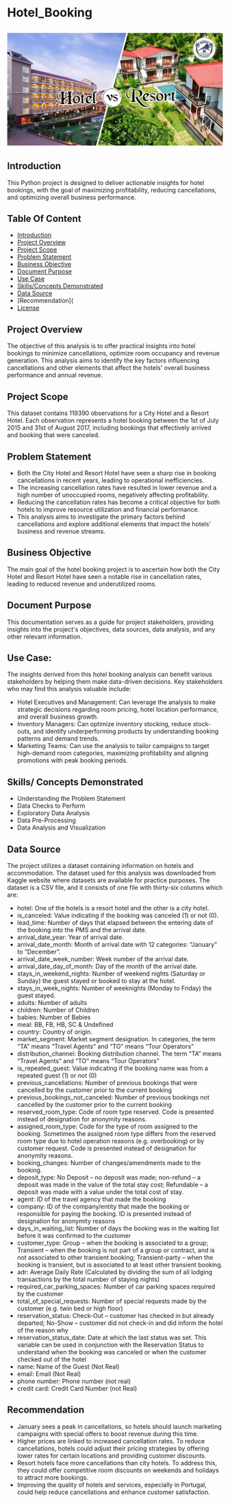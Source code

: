 # Hotel_Booking
![](ResortVSHotel.jpeg)
---
## Introduction
This Python project is designed to deliver actionable insights for hotel bookings, with the goal of maximizing profitability, reducing cancellations, and optimizing overall business performance.
## Table Of Content
- [Introduction](https://github.com/teejay-tems/Hotel_Booking#Introduction)
- [Project Overview](https://github.com/teejay-tems/Hotel_Booking#project-overview)
- [Project Scope](https://github.com/teejay-tems/Hotel_Booking#project-scope)
- [Problem Statement](https://github.com/teejay-tems/Hotel_Booking#problem-statement)
- [Business Objective](https://github.com/teejay-tems/Hotel_Booking#business-objective)
- [Document Purpose](https://github.com/teejay-tems/Hotel_Booking#document-purpose)
- [Use Case](https://github.com/teejay-tems/Hotel_Booking#use-case)
- [Skills/Concepts Demonstrated](https://github.com/teejay-tems/Hotel_Booking#skills-concepts-demonstrated)
- [Data Source](https://github.com/teejay-tems/Hotel_Booking#data-source)
- [Recommendation](
- [License](https://github.com/teejay-tems/Hotel_Booking/blob/main/LICENSE)

## Project Overview
The objective of this analysis is to offer practical insights into hotel bookings to minimize cancellations, optimize room occupancy and revenue generation. 
This analysis aims to identify the key factors influencing cancellations and other elements that affect the hotels' overall business performance and annual revenue.

## Project Scope
This dataset contains 119390 observations for a City Hotel and a Resort Hotel. Each observation represents a hotel booking between the 1st of July 2015 and 31st of August 2017, including bookings that effectively arrived and booking that were canceled.

## Problem Statement
- Both the City Hotel and Resort Hotel have seen a sharp rise in booking cancellations in recent years, leading to operational inefficiencies.
- The increasing cancellation rates have resulted in lower revenue and a high number of unoccupied rooms, negatively affecting profitability.
- Reducing the cancellation rates has become a critical objective for both hotels to improve resource utilization and financial performance.
- This analysis aims to investigate the primary factors behind cancellations and explore additional elements that impact the hotels' business and revenue streams.

## Business Objective
The main goal of the hotel booking project is to ascertain how both the City Hotel and Resort Hotel have seen a notable rise in cancellation rates, leading to reduced revenue and underutilized rooms. 

## Document Purpose
This documentation serves as a guide for project stakeholders, providing insights into the project's objectives, data sources, data analysis, and any other relevant information.

## Use Case:
The insights derived from this hotel booking analysis can benefit various stakeholders by helping them make data-driven decisions. Key stakeholders who may find this analysis valuable include:
- Hotel Executives and Management: Can leverage the analysis to make strategic decisions regarding room pricing, hotel location performance, and overall business growth.
- Inventory Managers: Can optimize inventory stocking, reduce stock-outs, and identify underperforming products by understanding booking patterns and demand trends.
- Marketing Teams: Can use the analysis to tailor campaigns to target high-demand room categories, maximizing profitability and aligning promotions with peak booking periods. 

## Skills/ Concepts Demonstrated

- Understanding the Problem Statement
- Data Checks to Perform
- Exploratory Data Analysis
- Data Pre-Processing
- Data Analysis and Visualization

## Data Source
The project utilizes a dataset containing information on hotels and accommodation. The dataset used for this analysis was downloaded from Kaggle website where datasets are available for practice purposes. The dataset is a CSV file, and it consists of one file with thirty-six columns which are: 

- hotel: One of the hotels is a resort hotel and the other is a city hotel.
- is_canceled: Value indicating if the booking was canceled (1) or not (0).
- lead_time: Number of days that elapsed between the entering date of the booking into the PMS and the arrival date.
- arrival_date_year: Year of arrival date.
- arrival_date_month: Month of arrival date with 12 categories: “January” to “December”.
- arrival_date_week_number: Week number of the arrival date.
- arrival_date_day_of_month: Day of the month of the arrival date.
- stays_in_weekend_nights: Number of weekend nights (Saturday or Sunday) the guest stayed or booked to stay at the hotel.
- stays_in_week_nights: Number of weeknights (Monday to Friday) the guest stayed.
- adults: Number of adults
- children: Number of Children
- babies: Number of Babies
- meal: BB, FB, HB, SC & Undefined
- country: Country of origin.
- market_segment: Market segment designation. In categories, the term “TA” means “Travel Agents” and “TO” means “Tour Operators”
- distribution_channel: Booking distribution channel. The term “TA” means “Travel Agents” and “TO” means “Tour Operators”
- is_repeated_guest: Value indicating if the booking name was from a repeated guest (1) or not (0)
- previous_cancellations: Number of previous bookings that were cancelled by the customer prior to the current booking
- previous_bookings_not_canceled: Number of previous bookings not cancelled by the customer prior to the current booking
- reserved_room_type: Code of room type reserved. Code is presented instead of designation for anonymity reasons.
- assigned_room_type: Code for the type of room assigned to the booking. Sometimes the assigned room type differs from the reserved room type due to hotel operation reasons (e.g. overbooking) or by customer request. Code is presented instead of designation for anonymity 
   reasons.
- booking_changes: Number of changes/amendments made to the booking.
- deposit_type: No Deposit – no deposit was made; non-refund – a deposit was made in the value of the total stay cost; Refundable – a deposit was made with a value under the total cost of stay.
- agent: ID of the travel agency that made the booking
- company: ID of the company/entity that made the booking or responsible for paying the booking. ID is presented instead of designation for anonymity reasons
- days_in_waiting_list: Number of days the booking was in the waiting list before it was confirmed to the customer
- customer_type: Group – when the booking is associated to a group; Transient – when the booking is not part of a group or contract, and is not associated to other transient booking; Transient-party – when the booking is transient, but is associated to at least other 
  transient booking.
- adr: Average Daily Rate (Calculated by dividing the sum of all lodging transactions by the total number of staying nights)
- required_car_parking_spaces: Number of car parking spaces required by the customer
- total_of_special_requests: Number of special requests made by the customer (e.g. twin bed or high floor)
- reservation_status: Check-Out – customer has checked in but already departed; No-Show – customer did not check-in and did inform the hotel of the reason why
- reservation_status_date: Date at which the last status was set. This variable can be used in conjunction with the Reservation Status to understand when the booking was canceled or when the customer checked out of the hotel
- name: Name of the Guest (Not Real)
- email: Email (Not Real)
- phone number: Phone number (not real)
- credit card: Credit Card Number (not Real)

## Recommendation
- January sees a peak in cancellations, so hotels should launch marketing campaigns with special offers to boost revenue during this time.
- Higher prices are linked to increased cancellation rates. To reduce cancellations, hotels could adjust their pricing strategies by offering lower rates for certain locations and providing customer discounts.
- Resort hotels face more cancellations than city hotels. To address this, they could offer competitive room discounts on weekends and holidays to attract more bookings.
- Improving the quality of hotels and services, especially in Portugal, could help reduce cancellations and enhance customer satisfaction.
